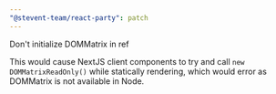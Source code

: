 ```yaml
---
"@stevent-team/react-party": patch
---
```


Don't initialize DOMMatrix in ref

This would cause NextJS client components to try and call `new DOMMatrixReadOnly()` while statically rendering, which would error as DOMMatrix is not available in Node.
